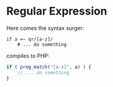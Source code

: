 Regular Expression
========================

Here comes the syntax surger:

```
if a =~ qr/[a-z]/
    # ... do something
```

compiles to PHP:

```php
if ( preg_match("[a-z]", a) ) {
    // ... do something
}
```


